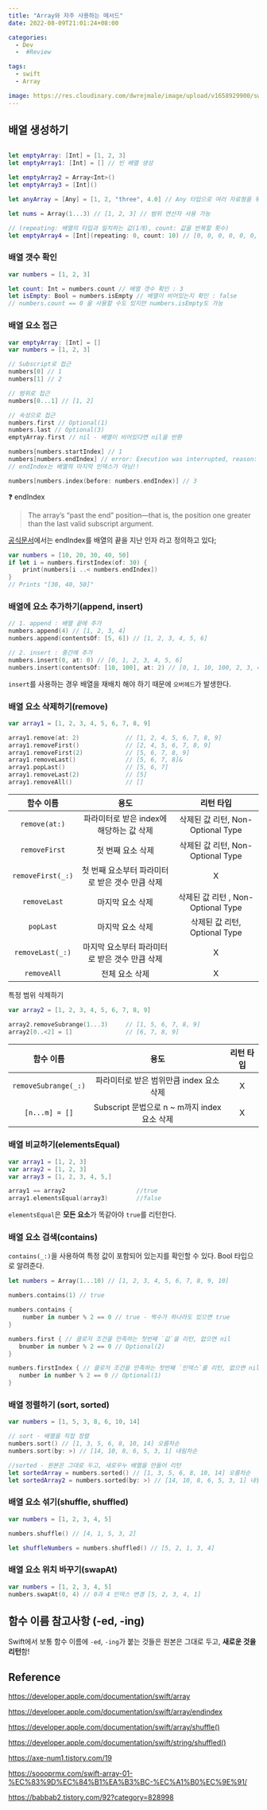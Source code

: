 ```yaml
---
title: "Array와 자주 사용하는 메서드"
date: 2022-08-09T21:01:24+08:00

categories:
  - Dev
  -  #Review

tags:
  - swift
  - Array

image: https://res.cloudinary.com/dwrejmale/image/upload/v1658929900/swift_dpaoqx.png #the-creative-exchange-d2zvqp3fpro-unsplash.jpg
---
```


## 배열 생성하기

```Swift

let emptyArray: [Int] = [1, 2, 3]
let emptyArray1: [Int] = [] // 빈 배열 생성

let emptyArray2 = Array<Int>()
let emptyArray3 = [Int]()

let anyArray = [Any] = [1, 2, "three", 4.0] // Any 타입으로 여러 자료형을 묶을 수도 있다.

let nums = Array(1...3) // [1, 2, 3] // 범위 연산자 사용 가능

// (repeating: 배열의 타입과 일치하는 값(1개), count: 값을 반복할 횟수)
let emptyArray4 = [Int](repeating: 0, count: 10) // [0, 0, 0, 0, 0, 0, 0, 0, 0, 0]
```

### 배열 갯수 확인

```Swift
var numbers = [1, 2, 3]

let count: Int = numbers.count // 배열 갯수 확인 : 3
let isEmpty: Bool = numbers.isEmpty // 배열이 비어있는지 확인 : false
// numbers.count == 0 을 사용할 수도 있지만 numbers.isEmpty도 가능
```

### 배열 요소 접근

```Swift
var emptyArray: [Int] = []
var numbers = [1, 2, 3]

// Subscript로 접근
numbers[0] // 1
numbers[1] // 2

// 범위로 접근
numbers[0...1] // [1, 2]

// 속성으로 접근
numbers.first // Optional(1)
numbers.last // Optional(3)
emptyArray.first // nil - 배열이 비어있다면 nil을 반환

numbers[numbers.startIndex] // 1
numbers[numbers.endIndex] // error: Execution was interrupted, reason: EXC_BAD_INSTRUCTION (code=EXC_I386_INVOP, subcode=0x0).
// endIndex는 배열의 마지막 인덱스가 아님!!

numbers[numbers.index(before: numbers.endIndex)] // 3

```

❓ endIndex

> The array’s “past the end” position—that is, the position one greater than the last valid subscript argument.

[공식문서](https://developer.apple.com/documentation/swift/array/endindex)에서는 endIndex를 배열의 끝을 지난 인자 라고 정의하고 있다;

```Swift
var numbers = [10, 20, 30, 40, 50]
if let i = numbers.firstIndex(of: 30) {
    print(numbers[i ..< numbers.endIndex])
}
// Prints "[30, 40, 50]"
```

### 배열에 요소 추가하기(append, insert)

```Swift
// 1. append : 배열 끝에 추가
numbers.append(4) // [1, 2, 3, 4]
numbers.append(contentsOf: [5, 6]) // [1, 2, 3, 4, 5, 6]

// 2. insert : 중간에 추가
numbers.insert(0, at: 0) // [0, 1, 2, 3, 4, 5, 6]
numbers.insert(contentsOf: [10, 100], at: 2) // [0, 1, 10, 100, 2, 3, 4, 5, 6]
```

`insert`를 사용하는 경우 배열을 재배치 해야 하기 때문에 `오버헤드`가 발생한다.

### 배열 요소 삭제하기(remove)

```Swift
var array1 = [1, 2, 3, 4, 5, 6, 7, 8, 9]

array1.remove(at: 2)             // [1, 2, 4, 5, 6, 7, 8, 9]
array1.removeFirst()             // [2, 4, 5, 6, 7, 8, 9]
array1.removeFirst(2)            // [5, 6, 7, 8, 9]
array1.removeLast()              // [5, 6, 7, 8]&
array1.popLast()                 // [5, 6, 7]
array1.removeLast(2)             // [5]
array1.removeAll()               // []
```

|     함수 이름     |                      용도                       |             리턴 타입              |
| :---------------: | :---------------------------------------------: | :--------------------------------: |
|   `remove(at:)`   |    파라미터로 받은 index에 해당하는 값 삭제     | 삭제된 값 리턴, Non-Optional Type  |
|   `removeFirst`   |                첫 번째 요소 삭제                | 삭제된 값 리턴, Non-Optional Type  |
| `removeFirst(_:)` | 첫 번째 요소부터 파라미터로 받은 갯수 만큼 삭제 |                 X                  |
|   `removeLast`    |                마지막 요소 삭제                 | 삭제된 값 리턴 , Non-Optional Type |
|     `popLast`     |                마지막 요소 삭제                 |   삭제된 값 리턴, Optional Type    |
| `removeLast(_:)`  | 마지막 요소부터 파라미터로 받은 갯수 만큼 삭제  |                 X                  |
|    `removeAll`    |                 전체 요소 삭제                  |                 X                  |

특정 범위 삭제하기

```Swift
var array2 = [1, 2, 3, 4, 5, 6, 7, 8, 9]

array2.removeSubrange(1...3)     // [1, 5, 6, 7, 8, 9]
array2[0..<2] = []               // [6, 7, 8, 9]

```

|      함수 이름       |                     용도                     | 리턴 타입 |
| :------------------: | :------------------------------------------: | :-------: |
| `removeSubrange(_:)` |   파라미터로 받은 범위만큼 index 요소 삭제   |     X     |
|    `[n...m] = []`    | Subscript 문법으로 n ~ m까지 index 요소 삭제 |     X     |

### 배열 비교하기(elementsEqual)

```Swift
var array1 = [1, 2, 3]
var array2 = [1, 2, 3]
var array3 = [1, 2, 3, 4, 5,]

array1 == array2                    //true
array1.elementsEqual(array3)        //false
```

`elementsEqual`은 **모든 요소**가 똑같아야 `true`를 리턴한다.

### 배열 요소 검색(contains)

`contains(_:)`을 사용하여 특정 값이 포함되어 있는지를 확인할 수 있다. Bool 타입으로 알려준다.

```Swift
let numbers = Array(1...10) // [1, 2, 3, 4, 5, 6, 7, 8, 9, 10]

numbers.contains(1) // true

numbers.contains {
    number in number % 2 == 0 // true - 짝수가 하나라도 있으면 true
}

numbers.first { // 클로저 조건을 만족하는 첫번째 `값`을 리턴, 없으면 nil
   bnumber in number % 2 == 0 // Optional(2)
}

numbers.firstIndex { // 클로저 조건을 만족하는 첫번째 `인덱스`를 리턴, 없으면 nil
   number in number % 2 == 0 // Optional(1)
}
```

### 배열 정렬하기 (sort, sorted)

```Swift
var numbers = [1, 5, 3, 8, 6, 10, 14]

// sort - 배열을 직접 정렬
numbers.sort() // [1, 3, 5, 6, 8, 10, 14] 오름차순
numbers.sort(by: >) // [14, 10, 8, 6, 5, 3, 1] 내림차순

//sorted - 원본은 그대로 두고, 새로우누 배열을 만들어 리턴
let sortedArray = numbers.sorted() // [1, 3, 5, 6, 8, 10, 14] 오름차순
let sortedArray2 = numbers.sorted(by: >) // [14, 10, 8, 6, 5, 3, 1] 내림차순
```

### 배열 요소 섞기(shuffle, shuffled)

```Swift
var numbers = [1, 2, 3, 4, 5]

numbers.shuffle() // [4, 1, 5, 3, 2]

let shuffleNumbers = numbers.shuffled() // [5, 2, 1, 3, 4]
```

### 배열 요소 위치 바꾸기(swapAt)

```Swift
var numbers = [1, 2, 3, 4, 5]
numbers.swapAt(0, 4) // 0과 4 인덱스 변경 [5, 2, 3, 4, 1]
```

## 함수 이름 참고사항 (-ed, -ing)

Swift에서 보통 함수 이름에 `-ed`, `-ing`가 붙는 것들은 원본은 그대로 두고, **새로운 것을 리턴**함!

## Reference

https://developer.apple.com/documentation/swift/array

https://developer.apple.com/documentation/swift/array/endindex

https://developer.apple.com/documentation/swift/array/shuffle()

https://developer.apple.com/documentation/swift/string/shuffled()

https://axe-num1.tistory.com/19

https://soooprmx.com/swift-array-01-%EC%83%9D%EC%84%B1%EA%B3%BC-%EC%A1%B0%EC%9E%91/

https://babbab2.tistory.com/92?category=828998
